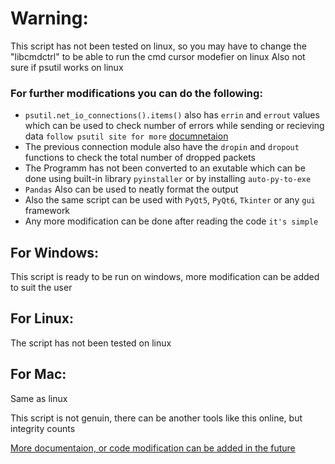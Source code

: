 # Warning:
This script has not been tested on linux, so you may have to change the "libcmdctrl" to be able to run the cmd cursor modefier on linux
Also not sure if psutil works on linux

### For further modifications you can do the following:
- `psutil.net_io_connections().items()` also has `errin` and `errout` values which can be used to check number of errors while sending or recieving data `follow psutil site for more` [documnetaion](https://psutil.readthedocs.io/en/latest/)
- The previous connection module also have the `dropin` and `dropout` functions to check the total number of dropped packets
- The Programm has not been converted to an exutable which can be done using built-in library `pyinstaller` or by installing `auto-py-to-exe`
- `Pandas` Also can be used to neatly format the output
- Also the same script can be used with `PyQt5`, `PyQt6`, `Tkinter` or any `gui` framework
- Any more modification can be done after reading the code `it's simple`

## For Windows:
This script is ready to be run on windows, more modification can be added to suit the user

## For Linux:
The script has not been tested on linux

## For Mac:
Same as linux

This script is not genuin, there can be another tools like this online, but integrity counts

<ins>More documentaion, or code modification can be added in the future</ins>
